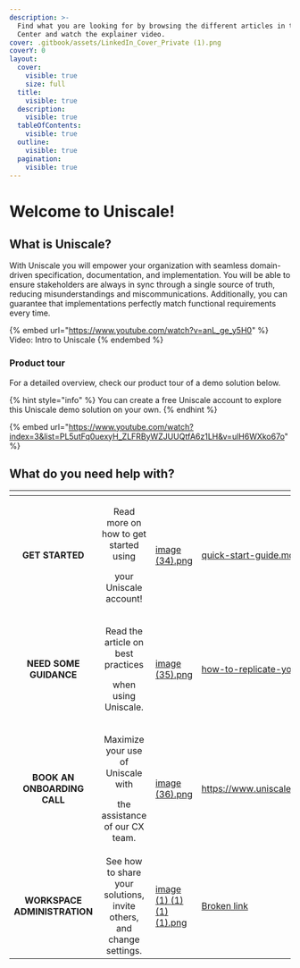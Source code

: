 ```yaml
---
description: >-
  Find what you are looking for by browsing the different articles in the Help
  Center and watch the explainer video.
cover: .gitbook/assets/LinkedIn_Cover_Private (1).png
coverY: 0
layout:
  cover:
    visible: true
    size: full
  title:
    visible: true
  description:
    visible: true
  tableOfContents:
    visible: true
  outline:
    visible: true
  pagination:
    visible: true
---
```


# Welcome to Uniscale!

## **What is Uniscale?**

With Uniscale you will empower your organization with seamless domain-driven specification, documentation, and implementation. You will be able to ensure stakeholders are always in sync through a single source of truth, reducing misunderstandings and miscommunications. Additionally, you can guarantee that implementations perfectly match functional requirements every time.

{% embed url="https://www.youtube.com/watch?v=anL_ge_y5H0" %}
Video: Intro to Uniscale
{% endembed %}

### Product tour

For a detailed overview, check our product tour of a demo solution below.

{% hint style="info" %}
You can create a free Uniscale account to explore this Uniscale demo solution on your own.
{% endhint %}

{% embed url="https://www.youtube.com/watch?index=3&list=PL5utFq0uexyH_ZLFRByWZJUUQtfA6z1LH&v=ulH6WXko67o" %}



## **What do you need help with?**

<table data-card-size="large" data-view="cards"><thead><tr><th align="center"></th><th align="center"></th><th data-hidden data-card-cover data-type="files"></th><th data-hidden data-card-target data-type="content-ref"></th></tr></thead><tbody><tr><td align="center"><strong>GET STARTED</strong></td><td align="center"><p>Read more on how to get started using </p><p>your Uniscale account!</p></td><td><a href=".gitbook/assets/image (34).png">image (34).png</a></td><td><a href="getting-started/quick-start-guide.md">quick-start-guide.md</a></td></tr><tr><td align="center"><strong>NEED SOME GUIDANCE</strong></td><td align="center"><p>Read the article on best practices</p><p> when using Uniscale.</p></td><td><a href=".gitbook/assets/image (35).png">image (35).png</a></td><td><a href="getting-started/how-to-replicate-your-project.md">how-to-replicate-your-project.md</a></td></tr><tr><td align="center"><strong>BOOK AN ONBOARDING CALL</strong></td><td align="center"><p>Maximize your use of Uniscale with</p><p>the assistance of our CX team.</p></td><td><a href=".gitbook/assets/image (36).png">image (36).png</a></td><td><a href="https://www.uniscale.com/onboarding">https://www.uniscale.com/onboarding</a></td></tr><tr><td align="center"><strong>WORKSPACE ADMINISTRATION</strong></td><td align="center">See how to share your solutions, invite others, and change settings.</td><td><a href=".gitbook/assets/image (1) (1) (1) (1).png">image (1) (1) (1) (1).png</a></td><td><a href="broken-reference">Broken link</a></td></tr></tbody></table>



